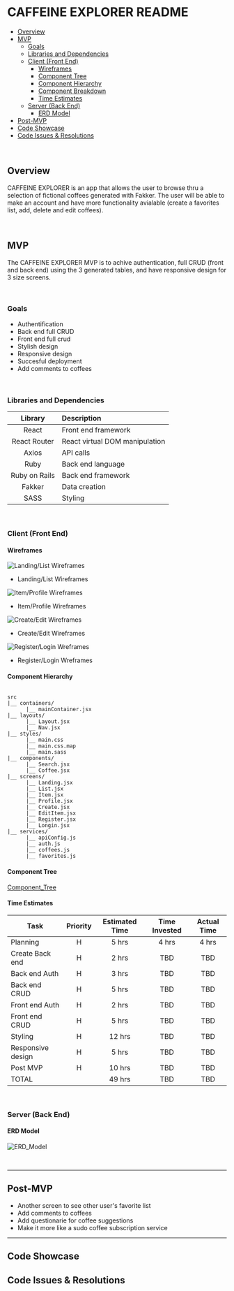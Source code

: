# CAFFEINE EXPLORER README <!-- omit in toc -->

- [Overview](#overview)
- [MVP](#mvp)
  - [Goals](#goals)
  - [Libraries and Dependencies](#libraries-and-dependencies)
  - [Client (Front End)](#client-front-end)
    - [Wireframes](#wireframes)
    - [Component Tree](#component-tree)
    - [Component Hierarchy](#component-hierarchy)
    - [Component Breakdown](#component-breakdown)
    - [Time Estimates](#time-estimates)
  - [Server (Back End)](#server-back-end)
    - [ERD Model](#erd-model)
- [Post-MVP](#post-mvp)
- [Code Showcase](#code-showcase)
- [Code Issues & Resolutions](#code-issues--resolutions)

<br>

## Overview

CAFFEINE EXPLORER is an app that allows the user to browse thru a selection of fictional coffees generated with Fakker. The user will be able to make an account and have more functionality avialable (create a favorites list, add, delete and edit coffees).  


<br>

## MVP

The CAFFEINE EXPLORER MVP is to achive authentication, full CRUD (front and back end) using the 3 generated tables, and have responsive design for 3 size screens.

<br>

### Goals

- Authentification
- Back end full CRUD
- Front end full crud
- Stylish design
- Responsive design
- Succesful deployment
- Add comments to coffees

<br>

### Libraries and Dependencies


|     Library      | Description                                |
| :--------------: | :----------------------------------------- |
|      React       | Front end framework                        |
|   React Router   | React virtual DOM manipulation             |
| Axios            | API calls                                  |
|     Ruby         | Back end language                          |
|  Ruby on Rails   | Back end framework                         |
|  Fakker          | Data creation                              |
|  SASS            | Styling                                    |

<br>

### Client (Front End)

#### Wireframes

![Landing/List Wireframes](https://github.com/jpacheco008/caffeine_explorer/blob/main/WireFrames_Landind:List.png)

- Landing/List Wireframes

![Item/Profile Wireframes](https://github.com/jpacheco008/caffeine_explorer/blob/main/WireFrames_Item:Profile.png)

- Item/Profile Wireframes

![Create/Edit Wireframes](https://github.com/jpacheco008/caffeine_explorer/blob/main/WireFrames_Create:Edit.png)

- Create/Edit Wireframes

![Register/Login Wreframes](https://github.com/jpacheco008/caffeine_explorer/blob/main/WireFrames_Registre:Login.png)

- Register/Login Wreframes


#### Component Hierarchy
 
``` structure

src
|__ containers/
      |__ mainContainer.jsx
|__ layouts/
      |__ Layout.jsx
      |__ Nav.jsx
|__ styles/
      |__ main.css
      |__ main.css.map
      |__ main.sass
|__ components/
      |__ Search.jsx
      |__ Coffee.jsx
|__ screens/
      |__ Landing.jsx
      |__ List.jsx
      |__ Item.jsx
      |__ Profile.jsx
      |__ Create.jsx
      |__ EditItem.jsx
      |__ Register.jsx
      |__ Longin.jsx
|__ services/
      |__ apiConfig.js
      |__ auth.js
      |__ coffees.js
      |__ favorites.js

```

#### Component Tree

[Component_Tree](https://github.com/jpacheco008/caffeine_explorer/blob/main/component_tree.png)

#### Time Estimates

| Task                | Priority | Estimated Time | Time Invested | Actual Time |
| ------------------- | :------: | :------------: | :-----------: | :---------: |
| Planning            |    H     |     5 hrs      |     4 hrs     |    4 hrs    |
| Create Back end     |    H     |     2 hrs      |     TBD       |     TBD     |
| Back end Auth       |    H     |     3 hrs      |     TBD       |     TBD     |
| Back end CRUD       |    H     |     5 hrs      |     TBD       |     TBD     |
| Front end Auth      |    H     |     2 hrs      |     TBD       |     TBD     |
| Front end CRUD      |    H     |     5 hrs      |     TBD       |     TBD     |
| Styling             |    H     |     12 hrs     |     TBD       |     TBD     |
| Responsive design   |    H     |     5 hrs      |     TBD       |     TBD     |
| Post MVP            |    H     |     10 hrs     |     TBD       |     TBD     |
| TOTAL               |          |     49 hrs     |     TBD       |     TBD     |


<br>

### Server (Back End)

#### ERD Model

![ERD_Model](https://github.com/jpacheco008/caffeine_explorer/blob/main/ERD.png)

<br>

***

## Post-MVP

- Another screen to see other user's favorite list
- Add comments to coffees
- Add questionarie for coffee suggestions
- Make it more like a sudo coffee subscription service 

***

## Code Showcase



## Code Issues & Resolutions
